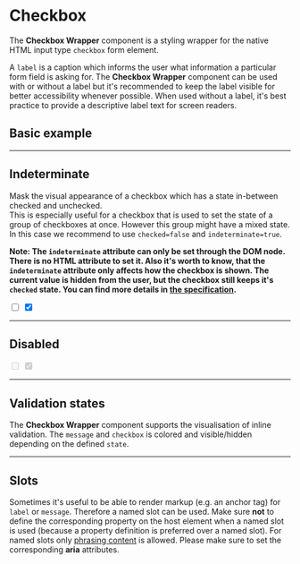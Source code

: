 # Checkbox

The **Checkbox Wrapper** component is a styling wrapper for the native HTML input type `checkbox` form element.

A `label` is a caption which informs the user what information a particular form field is asking for. The **Checkbox Wrapper** component can be used with or without a label but it's recommended to keep the label visible for better accessibility whenever possible. When used without a label, it's best practice to provide a descriptive label text for screen readers.  

## Basic example

<Playground :childElementLayout="{spacing: 'block'}">
  <template #configurator>
    <select v-model="label">
      <option selected value="show">With label</option>
      <option value="hide">Without label</option>
      <option value="responsive">Responsive</option>
    </select>
  </template>
  <template>
    <p-checkbox-wrapper label="Some label" :hide-label="label === 'hide' ? 'true' : label === 'responsive' ? '{ base: true, l: false }' : 'false'">
      <input type="checkbox" name="some-name"/>
    </p-checkbox-wrapper>
    <p-checkbox-wrapper label="Some label" :hide-label="label === 'hide' ? 'true' : label === 'responsive' ? '{ base: true, l: false }' : 'false'">
      <input type="checkbox" name="some-name" checked/>
    </p-checkbox-wrapper>
  </template>
</Playground>

---

## Indeterminate

Mask the visual appearance of a checkbox which has a state in-between checked and unchecked.  
This is especially useful for a checkbox that is used to set the state of a group of checkboxes
at once. However this group might have a mixed state. In this case we recommend to use `checked=false`
and `indeterminate=true`.

**Note: The `indeterminate` attribute can only be set through the DOM node.
There is no HTML attribute to set it. Also it's worth to know, that the `indeterminate` attribute
only affects how the checkbox is shown. The current value is hidden from the user, but the
checkbox still keeps it's `checked` state. You can find more details in [the specification](https://www.w3.org/TR/html52/sec-forms.html#dom-htmlinputelement-indeterminate).**

<Playground :childElementLayout="{spacing: 'inline'}">
  <p-checkbox-wrapper label="Some label">
    <input type="checkbox" name="some-name" class="example-set-to-indeterminate"/>
  </p-checkbox-wrapper>
  <p-checkbox-wrapper label="Some label" indeterminate="true">
    <input type="checkbox" name="some-name" class="example-set-to-indeterminate" checked/>
  </p-checkbox-wrapper>
</Playground>

---

## Disabled

<Playground :childElementLayout="{spacing: 'inline'}">    
  <p-checkbox-wrapper label="Some label">
    <input type="checkbox" name="some-name" disabled/>
  </p-checkbox-wrapper>
  <p-checkbox-wrapper label="Some label">
    <input type="checkbox" name="some-name" checked disabled/>
  </p-checkbox-wrapper>
</Playground>

---

## Validation states

The **Checkbox Wrapper** component supports the visualisation of inline validation. The `message` and `checkbox` is colored and visible/hidden depending on the defined `state`.

<Playground>
  <template #configurator>
    <select v-model="state">
      <option disabled>Select a validation state</option>
      <option value="error">Error</option>
      <option value="success">Success</option>
      <option value="none">None</option>
    </select>
  </template>
  <template>
    <p-checkbox-wrapper label="Some label" :state="state" :message="state !== 'none' ? `Some ${state} validation message.` : ''">
      <input type="checkbox" name="some-name" />
    </p-checkbox-wrapper>
  </template>
</Playground>

---

## Slots

Sometimes it's useful to be able to render markup (e.g. an anchor tag) for `label` or `message`. Therefore a named slot can be used. Make sure **not** to define the corresponding property on the host element when a named slot is used (because a property definition is preferred over a named slot).
For named slots only [phrasing content](https://developer.mozilla.org/en-US/docs/Web/Guide/HTML/Content_categories#Phrasing_content) is allowed.
Please make sure to set the corresponding **aria** attributes.

<Playground>
  <template>
    <p-checkbox-wrapper state="error">
      <span slot="label" id="some-label-id">Some label with a <a href="https://designsystem.porsche.com">link</a>.</span>
      <input type="checkbox" name="some-name" aria-labelledby="some-label-id" aria-describedby="some-message-id" />
      <span slot="message" id="some-message-id">Some error message with a <a href="https://designsystem.porsche.com">link</a>.</span>
    </p-checkbox-wrapper>
  </template>
</Playground>

<script lang="ts">
  import Vue from 'vue';
import Component from 'vue-class-component';
  
  @Component
  export default class PlaygroundCheckboxWrapper extends Vue {
    public state: string = 'error';
    public label: string = 'show';
    
    mounted() {
      this.$nextTick(function () {
        const inputs = document.querySelectorAll('.example-set-to-indeterminate');
        inputs.forEach(input => {
          input.indeterminate = true;
        });
      });
    }
  }
</script>